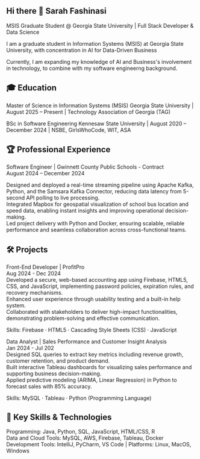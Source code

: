 ## Hi there 👋 Sarah Fashinasi

MSIS Graduate Student @ Georgia State University | Full Stack Developer & Data Science

I am a graduate student in Information Systems (MSIS) at Georgia State University, with concentration in AI for Data-Driven Business  

Currently, I am expanding my knowledge of AI and Business's involvement in technology, to combine with my software engineerng background. 

## 🎓 Education  

Master of Science in Information Systems (MSIS)
Georgia State University | August 2025 – Present | Technology Association of Georgia (TAG)

BSc in Software Engineering
Kennesaw State University | August 2020 – December 2024 | NSBE, GirlsWhoCode, WIT, ASA

## 🏆 Professional Experience  

Software Engineer | Gwinnett County Public Schools - Contract<br>
August 2024 – December 2024

Designed and deployed a real-time streaming pipeline using Apache Kafka, Python, and the Samsara Kafka Connector, reducing data latency from 5-second API polling to live processing. <br>
Integrated Mapbox for geospatial visualization of school bus location and speed data, enabling instant insights and improving operational decision-making.<br>
Led project delivery with Python and Docker, ensuring scalable, reliable performance and seamless collaboration across cross-functional teams.


## 🛠️ Projects  

Front-End Developer | ProfitPro<br>
Aug 2024 - Dec 2024<br>
Developed a secure, web-based accounting app using Firebase, HTML5, CSS, and JavaScript, implementing password policies, expiration rules, and recovery mechanisms.<br>
Enhanced user experience through usability testing and a built-in help system.<br>
Collaborated with stakeholders to deliver high-impact functionalities, demonstrating problem-solving and effective communication.

Skills: Firebase · HTML5 · Cascading Style Sheets (CSS) · JavaScript


Data Analyst | Sales Performance and Customer Insight Analysis<br>
Jan 2024 - Jul 202<br>
Designed SQL queries to extract key metrics including revenue growth, customer retention, and product demand.<br>
Built interactive Tableau dashboards for visualizing sales performance and supporting business decision-making.<br>
Applied predictive modeling (ARIMA, Linear Regression) in Python to forecast sales with 85% accuracy.

Skills: MySQL · Tableau · Python (Programming Language)


## 🔑 Key Skills & Technologies  

Programming: Java, Python, SQL, JavaScript, HTML/CSS, R<br>
Data and Cloud Tools: MySQL, AWS, Firebase, Tableau, Docker<br>
Development Tools: IntelliJ, PyCharm, VS Code | Platforms: Linux, MacOS, Windows





